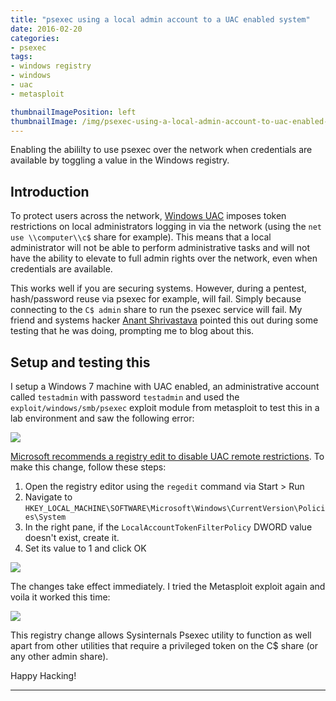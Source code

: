 ```yaml
---
title: "psexec using a local admin account to a UAC enabled system"
date: 2016-02-20
categories:
- psexec
tags:
- windows registry
- windows
- uac
- metasploit

thumbnailImagePosition: left
thumbnailImage: /img/psexec-using-a-local-admin-account-to-uac-enabled-system/1.png
---
```


Enabling the abililty to use psexec over the network when credentials are available by toggling a value in the Windows registry.

<!--more-->

## Introduction

To protect users across the network, [Windows UAC](http://windows.microsoft.com/en-in/windows/what-is-user-account-control) imposes token restrictions on local administrators logging in via the network (using the `net use \\computer\\c$` share for example). This means that a local administrator will not be able to perform administrative tasks and will not have the ability to elevate to full admin rights over the network, even when credentials are available.

This works well if you are securing systems. However, during a pentest, hash/password reuse via psexec for example, will fail. Simply because connecting to the `C$ admin` share to run the psexec service will fail. My friend and systems hacker [Anant Shrivastava](https://twitter.com/anantshri) pointed this out during some testing that he was doing, prompting me to blog about this.

## Setup and testing this

I setup a Windows 7 machine with UAC enabled, an administrative account called `testadmin` with password `testadmin` and used the `exploit/windows/smb/psexec` exploit module from metasploit to test this in a lab environment and saw the following error:

![](/img/psexec-using-a-local-admin-account-to-uac-enabled-system/1.png)

[Microsoft recommends a registry edit to disable UAC remote restrictions](https://support.microsoft.com/en-us/kb/951016). To make this change, follow these steps:

1. Open the registry editor using the `regedit` command via Start > Run
2. Navigate to `HKEY_LOCAL_MACHINE\SOFTWARE\Microsoft\Windows\CurrentVersion\Policies\System`
3. In the right pane, if the `LocalAccountTokenFilterPolicy` DWORD value doesn't exist, create it.
4. Set its value to 1 and click OK

![](/img/psexec-using-a-local-admin-account-to-uac-enabled-system/2.png)

The changes take effect immediately. I tried the Metasploit exploit again and voila it worked this time:

![](/img/psexec-using-a-local-admin-account-to-uac-enabled-system/3.png)

This registry change allows Sysinternals Psexec utility to function as well apart from other utilities that require a privileged token on the C$ share (or any other admin share).

Happy Hacking!

---